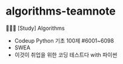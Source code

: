 # algorithms-teamnote
👩🏻‍💻 [Study] Algorithms
- Codeup Python 기초 100제 #6001~6098
- SWEA
- 이것이 취업을 위한 코딩 테스트다 with 파이썬